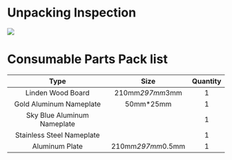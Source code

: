 # Unpacking Inspection
![](http://wiki-toocaa.oss-cn-hongkong.aliyuncs.com/1212.png)

# Consumable Parts Pack list
| Type | Size | Quantity |
| :---: | :---: | :---: |
| Linden Wood Board | 210mm*297mm*3mm  | 1 |
| Gold Aluminum Nameplate | 50mm*25mm | 1 |
| Sky Blue Aluminum Nameplate | | 1 |
| Stainless Steel Nameplate | | 1 |
| Aluminum Plate | 210mm*297mm*0.5mm | 1 |





